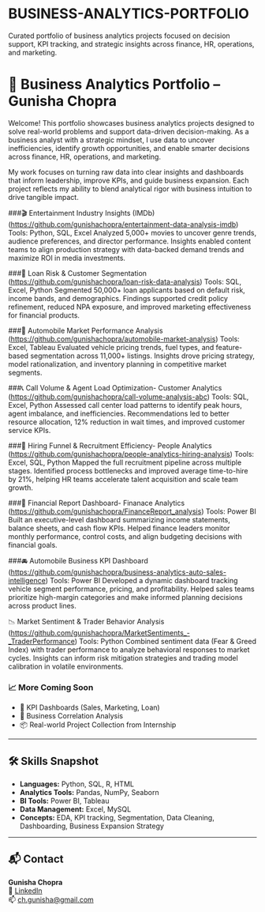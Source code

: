 # BUSINESS-ANALYTICS-PORTFOLIO
Curated portfolio of business analytics projects focused on decision support, KPI tracking, and strategic insights across finance, HR, operations, and marketing.

# 🧠 Business Analytics Portfolio – Gunisha Chopra

Welcome! This portfolio showcases business analytics projects designed to solve real-world problems and support data-driven decision-making. As a business analyst with a strategic mindset, I use data to uncover inefficiencies, identify growth opportunities, and enable smarter decisions across finance, HR, operations, and marketing.

My work focuses on turning raw data into clear insights and dashboards that inform leadership, improve KPIs, and guide business expansion. Each project reflects my ability to blend analytical rigor with business intuition to drive tangible impact.

###🎬 Entertainment Industry Insights (IMDb) (https://github.com/gunishachopra/entertainment-data-analysis-imdb)
Tools: Python, SQL, Excel
Analyzed 5,000+ movies to uncover genre trends, audience preferences, and director performance. Insights enabled content teams to align production strategy with data-backed demand trends and maximize ROI in media investments.

###🏦 Loan Risk & Customer Segmentation (https://github.com/gunishachopra/loan-risk-data-analysis)
Tools: SQL, Excel, Python
Segmented 50,000+ loan applicants based on default risk, income bands, and demographics. Findings supported credit policy refinement, reduced NPA exposure, and improved marketing effectiveness for financial products.

###🚗 Automobile Market Performance Analysis (https://github.com/gunishachopra/automobile-market-analysis)
Tools: Excel, Tableau
Evaluated vehicle pricing trends, fuel types, and feature-based segmentation across 11,000+ listings. Insights drove pricing strategy, model rationalization, and inventory planning in competitive market segments.

###📞 Call Volume & Agent Load Optimization- Customer Analytics (https://github.com/gunishachopra/call-volume-analysis-abc)
Tools: SQL, Excel, Python
Assessed call center load patterns to identify peak hours, agent imbalance, and inefficiencies. Recommendations led to better resource allocation, 12% reduction in wait times, and improved customer service KPIs.

###👥 Hiring Funnel & Recruitment Efficiency- People Analytics (https://github.com/gunishachopra/people-analytics-hiring-analysis)
Tools: Excel, SQL, Python
Mapped the full recruitment pipeline across multiple stages. Identified process bottlenecks and improved average time-to-hire by 21%, helping HR teams accelerate talent acquisition and scale team growth.

###💼 Financial Report Dashboard- Finanace Analytics (https://github.com/gunishachopra/FinanceReport_analysis)
Tools: Power BI
Built an executive-level dashboard summarizing income statements, balance sheets, and cash flow KPIs. Helped finance leaders monitor monthly performance, control costs, and align budgeting decisions with financial goals.

###🚘 Automobile Business KPI Dashboard (https://github.com/gunishachopra/business-analytics-auto-sales-intelligence)
Tools: Power BI
Developed a dynamic dashboard tracking vehicle segment performance, pricing, and profitability. Helped sales teams prioritize high-margin categories and make informed planning decisions across product lines.

📉 Market Sentiment & Trader Behavior Analysis (https://github.com/gunishachopra/MarketSentiments_-_TraderPerformance)
Tools: Python
Combined sentiment data (Fear & Greed Index) with trader performance to analyze behavioral responses to market cycles. Insights can inform risk mitigation strategies and trading model calibration in volatile environments.

### 📈 More Coming Soon
- 🔧 KPI Dashboards (Sales, Marketing, Loan)  
- 🧪 Business Correlation Analysis  
- 📦 Real-world Project Collection from Internship

---

## 🛠️ Skills Snapshot

- **Languages:** Python, SQL, R, HTML  
- **Analytics Tools:** Pandas, NumPy, Seaborn  
- **BI Tools:** Power BI, Tableau  
- **Data Management:** Excel, MySQL  
- **Concepts:** EDA, KPI tracking, Segmentation, Data Cleaning, Dashboarding, Business Expansion Strategy

---

## 📬 Contact

**Gunisha Chopra**  
🔗 [LinkedIn](https://www.linkedin.com/in/gunisha-chopra-b16768262/)  
📫 ch.gunisha@gmail.com
